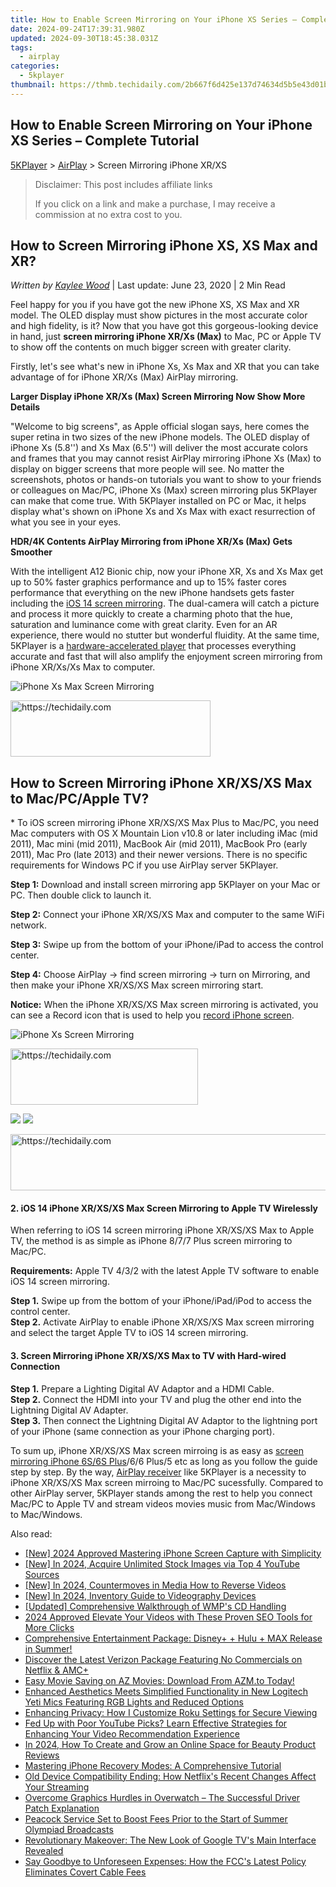 ```yaml
---
title: How to Enable Screen Mirroring on Your iPhone XS Series – Complete Tutorial
date: 2024-09-24T17:39:31.980Z
updated: 2024-09-30T18:45:38.031Z
tags:
  - airplay
categories:
  - 5kplayer
thumbnail: https://thmb.techidaily.com/2b667f6d425e137d74634d5b5e43d01ba3b3015e34fc38e54ba016f1aa0f02aa.jpg
---
```


## How to Enable Screen Mirroring on Your iPhone XS Series – Complete Tutorial

[5KPlayer](https://tools.techidaily.com/5kplayer/products/) \> [AirPlay](https://tools.techidaily.com/5kplayer/airplay/) \> Screen Mirroring iPhone XR/XS

>  Disclaimer: This post includes affiliate links
>
>  If you click on a link and make a purchase, I may receive a commission at no extra cost to you.
>

## How to Screen Mirroring iPhone XS, XS Max and XR?

 _Written by [Kaylee Wood](https://www.quora.com/profile/Amanda-Hu-21)_ | Last update: June 23, 2020 | 2 Min Read

Feel happy for you if you have got the new iPhone XS, XS Max and XR model. The OLED display must show pictures in the most accurate color and high fidelity, is it? Now that you have got this gorgeous-looking device in hand, just **screen mirroring iPhone XR/Xs (Max)** to Mac, PC or Apple TV to show off the contents on much bigger screen with greater clarity.

Firstly, let's see what's new in iPhone Xs, Xs Max and XR that you can take advantage of for iPhone XR/Xs (Max) AirPlay mirroring.

**Larger Display iPhone XR/Xs (Max) Screen Mirroring Now Show More Details**

"Welcome to big screens", as Apple official slogan says, here comes the super retina in two sizes of the new iPhone models. The OLED display of iPhone Xs (5.8'') and Xs Max (6.5'') will deliver the most accurate colors and frames that you may cannot resist AirPlay mirroring iPhone Xs (Max) to display on bigger screens that more people will see. No matter the screenshots, photos or hands-on tutorials you want to show to your friends or colleagues on Mac/PC, iPhone Xs (Max) screen mirroring plus 5KPlayer can make that come true. With 5KPlayer installed on PC or Mac, it helps display what's shown on iPhone Xs and Xs Max with exact resurrection of what you see in your eyes.

**HDR/4K Contents AirPlay Mirroring from iPhone XR/Xs (Max) Gets Smoother**

With the intelligent A12 Bionic chip, now your iPhone XR, Xs and Xs Max get up to 50% faster graphics performance and up to 15% faster cores performance that everything on the new iPhone handsets gets faster including the [iOS 14 screen mirroring](https://tools.techidaily.com/5kplayer/airplay/). The dual-camera will catch a picture and process it more quickly to create a charming photo that the hue, saturation and luminance come with great clarity. Even for an AR experience, there would no stutter but wonderful fluidity. At the same time, 5KPlayer is a [hardware-accelerated player](https://tools.techidaily.com/5kplayer/video-music-player/) that processes everything accurate and fast that will also amplify the enjoyment screen mirroring from iPhone XR/Xs/Xs Max to computer.

![iPhone Xs Max Screen Mirroring](https://www.5kplayer.com/airplay/img/airplay-sherlock-homes.png) 

<!-- affiliate ads begin -->
<a href="https://aligracehair.sjv.io/c/5597632/2135371/19272" target="_top" id="2135371">
  <img src="//a.impactradius-go.com/display-ad/19272-2135371" border="0" alt="https://techidaily.com" width="320" height="90"/>
</a>
<img height="0" width="0" src="https://aligracehair.sjv.io/i/5597632/2135371/19272" style="position:absolute;visibility:hidden;" border="0" />
<!-- affiliate ads end -->

## How to Screen Mirroring iPhone XR/XS/XS Max to Mac/PC/Apple TV?

\* To iOS screen mirroring iPhone XR/XS/XS Max Plus to Mac/PC, you need Mac computers with OS X Mountain Lion v10.8 or later including iMac (mid 2011), Mac mini (mid 2011), MacBook Air (mid 2011), MacBook Pro (early 2011), Mac Pro (late 2013) and their newer versions. There is no specific requirements for Windows PC if you use AirPlay server 5KPlayer.

**Step 1:**  Download and install screen mirroring app 5KPlayer on your Mac or PC. Then double click to launch it.

**Step 2:** Connect your iPhone XR/XS/XS Max and computer to the same WiFi network.

**Step 3:**  Swipe up from the bottom of your iPhone/iPad to access the control center.

**Step 4:** Choose AirPlay -> find screen mirroring -> turn on Mirroring, and then make your iPhone XR/XS/XS Max screen mirroring start.

**Notice:** When the iPhone XR/XS/XS Max screen mirroring is activated, you can see a Record icon that is used to help you [record iPhone screen](https://tools.techidaily.com/5kplayer/airplay/).

![iPhone Xs Screen Mirroring](https://www.5kplayer.com/airplay/img/airplay-mirroring-game.png) 

<!-- affiliate ads begin -->
<a href="https://aligracehair.sjv.io/c/5597632/2135355/19272" target="_top" id="2135355">
  <img src="//a.impactradius-go.com/display-ad/19272-2135355" border="0" alt="https://techidaily.com" width="300" height="90"/>
</a>
<img height="0" width="0" src="https://aligracehair.sjv.io/i/5597632/2135355/19272" style="position:absolute;visibility:hidden;" border="0" />
<!-- affiliate ads end -->

[![](https://www.5kplayer.com/airplay/../button/freedownwhitewin.png)](https://tools.techidaily.com/5kplayer/products/) [![](https://www.5kplayer.com/airplay/../button/freedownbackmac.png)](https://tools.techidaily.com/5kplayer/products/) 

<!-- affiliate ads begin -->
<a href="https://aligracehair.sjv.io/c/5597632/1934188/19272" target="_top" id="1934188">
  <img src="//a.impactradius-go.com/display-ad/19272-1934188" border="0" alt="https://techidaily.com" width="728" height="90"/>
</a>
<img height="0" width="0" src="https://aligracehair.sjv.io/i/5597632/1934188/19272" style="position:absolute;visibility:hidden;" border="0" />
<!-- affiliate ads end -->

#### **2\. iOS 14 iPhone XR/XS/XS Max Screen Mirroring to Apple TV Wirelessly**

When referring to iOS 14 screen mirroring iPhone XR/XS/XS Max to Apple TV, the method is as simple as iPhone 8/7/7 Plus screen mirroring to Mac/PC.

**Requirements:** Apple TV 4/3/2 with the latest Apple TV software to enable iOS 14 screen mirroring.

**Step 1.** Swipe up from the bottom of your iPhone/iPad/iPod to access the control center.  
**Step 2.** Activate AirPlay to enable iPhone XR/XS/XS Max screen mirroring and select the target Apple TV to iOS 14 screen mirroring.

#### **3\. Screen Mirroring iPhone XR/XS/XS Max to TV with Hard-wired Connection**

**Step 1.** Prepare a Lighting Digital AV Adaptor and a HDMI Cable.  
**Step 2.** Connect the HDMI into your TV and plug the other end into the Lightning Digital AV Adapter.  
**Step 3.** Then connect the Lightning Digital AV Adaptor to the lightning port of your iPhone (same connection as your iPhone charging port).

To sum up, iPhone XR/XS/XS Max screen mirroing is as easy as [screen mirroring iPhone 6S/6S Plus](https://tools.techidaily.com/5kplayer/airplay/)/6/6 Plus/5 etc as long as you follow the guide step by step. By the way, [AirPlay receiver](https://tools.techidaily.com/5kplayer/airplay/) like 5KPlayer is a necessity to iPhone XR/XS/XS Max screen mirroing to Mac/PC sucessfully. Compared to other AirPlay server, 5KPlayer stands among the rest to help you connect Mac/PC to Apple TV and stream videos movies music from Mac/Windows to Mac/Windows.

<ins class="adsbygoogle"
     style="display:block"
     data-ad-format="autorelaxed"
     data-ad-client="ca-pub-7571918770474297"
     data-ad-slot="1223367746"></ins>

<ins class="adsbygoogle"
     style="display:block"
     data-ad-client="ca-pub-7571918770474297"
     data-ad-slot="8358498916"
     data-ad-format="auto"
     data-full-width-responsive="true"></ins>

<span class="atpl-alsoreadstyle">Also read:</span>
<div><ul>
<li><a href="https://digital-screen-recording.techidaily.com/new-2024-approved-mastering-iphone-screen-capture-with-simplicity/"><u>[New] 2024 Approved Mastering iPhone Screen Capture with Simplicity</u></a></li>
<li><a href="https://facebook-record-videos.techidaily.com/new-in-2024-acquire-unlimited-stock-images-via-top-4-youtube-sources/"><u>[New] In 2024, Acquire Unlimited Stock Images via Top 4 YouTube Sources</u></a></li>
<li><a href="https://facebook-record-videos.techidaily.com/new-in-2024-countermoves-in-media-how-to-reverse-videos/"><u>[New] In 2024, Countermoves in Media How to Reverse Videos</u></a></li>
<li><a href="https://vp-tips.techidaily.com/new-in-2024-inventory-guide-to-videography-devices/"><u>[New] In 2024, Inventory Guide to Videography Devices</u></a></li>
<li><a href="https://extra-hints.techidaily.com/updated-comprehensive-walkthrough-of-wmps-cd-handling/"><u>[Updated] Comprehensive Walkthrough of WMP's CD Handling</u></a></li>
<li><a href="https://youtube-docs.techidaily.com/approved-elevate-your-videos-with-these-proven-seo-tools-for-more-clicks/"><u>2024 Approved Elevate Your Videos with These Proven SEO Tools for More Clicks</u></a></li>
<li><a href="https://media-tips.techidaily.com/comprehensive-entertainment-package-disneyplus-plus-hulu-plus-max-release-in-summer/"><u>Comprehensive Entertainment Package: Disney+ + Hulu + MAX Release in Summer!</u></a></li>
<li><a href="https://media-tips.techidaily.com/discover-the-latest-verizon-package-featuring-no-commercials-on-netflix-and-amcplus/"><u>Discover the Latest Verizon Package Featuring No Commercials on Netflix & AMC+</u></a></li>
<li><a href="https://some-approaches.techidaily.com/easy-movie-saving-on-az-movies-download-from-azmto-today/"><u>Easy Movie Saving on AZ Movies: Download From AZM.to Today!</u></a></li>
<li><a href="https://media-tips.techidaily.com/enhanced-aesthetics-meets-simplified-functionality-in-new-logitech-yeti-mics-featuring-rgb-lights-and-reduced-options/"><u>Enhanced Aesthetics Meets Simplified Functionality in New Logitech Yeti Mics Featuring RGB Lights and Reduced Options</u></a></li>
<li><a href="https://media-tips.techidaily.com/enhancing-privacy-how-i-customize-roku-settings-for-secure-viewing/"><u>Enhancing Privacy: How I Customize Roku Settings for Secure Viewing</u></a></li>
<li><a href="https://media-tips.techidaily.com/fed-up-with-poor-youtube-picks-learn-effective-strategies-for-enhancing-your-video-recommendation-experience/"><u>Fed Up with Poor YouTube Picks? Learn Effective Strategies for Enhancing Your Video Recommendation Experience</u></a></li>
<li><a href="https://some-knowledge.techidaily.com/in-2024-how-to-create-and-grow-an-online-space-for-beauty-product-reviews/"><u>In 2024, How To Create and Grow an Online Space for Beauty Product Reviews</u></a></li>
<li><a href="https://tech-recovery.techidaily.com/mastering-iphone-recovery-modes-a-comprehensive-tutorial/"><u>Mastering iPhone Recovery Modes: A Comprehensive Tutorial</u></a></li>
<li><a href="https://media-tips.techidaily.com/old-device-compatibility-ending-how-netflixs-recent-changes-affect-your-streaming/"><u>Old Device Compatibility Ending: How Netflix's Recent Changes Affect Your Streaming</u></a></li>
<li><a href="https://win-blog.techidaily.com/overcome-graphics-hurdles-in-overwatch-the-successful-driver-patch-explanation/"><u>Overcome Graphics Hurdles in Overwatch – The Successful Driver Patch Explanation</u></a></li>
<li><a href="https://media-tips.techidaily.com/peacock-service-set-to-boost-fees-prior-to-the-start-of-summer-olympiad-broadcasts/"><u>Peacock Service Set to Boost Fees Prior to the Start of Summer Olympiad Broadcasts</u></a></li>
<li><a href="https://media-tips.techidaily.com/revolutionary-makeover-the-new-look-of-google-tvs-main-interface-revealed/"><u>Revolutionary Makeover: The New Look of Google TV's Main Interface Revealed</u></a></li>
<li><a href="https://media-tips.techidaily.com/say-goodbye-to-unforeseen-expenses-how-the-fccs-latest-policy-eliminates-covert-cable-fees/"><u>Say Goodbye to Unforeseen Expenses: How the FCC's Latest Policy Eliminates Covert Cable Fees</u></a></li>
</ul></div>

